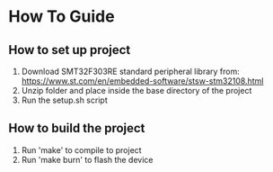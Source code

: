 # How To Guide

## How to set up project
1. Download SMT32F303RE standard peripheral library from: https://www.st.com/en/embedded-software/stsw-stm32108.html
2. Unzip folder and place inside the base directory of the project
3. Run the setup.sh script

## How to build the project
1. Run 'make' to compile to project
2. Run 'make burn' to flash the device
